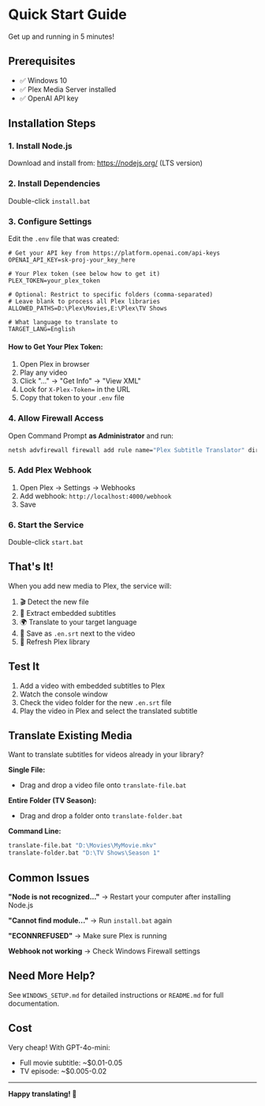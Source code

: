 # Quick Start Guide

Get up and running in 5 minutes!

## Prerequisites

- ✅ Windows 10
- ✅ Plex Media Server installed
- ✅ OpenAI API key

## Installation Steps

### 1. Install Node.js

Download and install from: https://nodejs.org/ (LTS version)

### 2. Install Dependencies

Double-click `install.bat`

### 3. Configure Settings

Edit the `.env` file that was created:

```env
# Get your API key from https://platform.openai.com/api-keys
OPENAI_API_KEY=sk-proj-your_key_here

# Your Plex token (see below how to get it)
PLEX_TOKEN=your_plex_token

# Optional: Restrict to specific folders (comma-separated)
# Leave blank to process all Plex libraries
ALLOWED_PATHS=D:\Plex\Movies,E:\Plex\TV Shows

# What language to translate to
TARGET_LANG=English
```

#### How to Get Your Plex Token:

1. Open Plex in browser
2. Play any video
3. Click "..." → "Get Info" → "View XML"
4. Look for `X-Plex-Token=` in the URL
5. Copy that token to your `.env` file

### 4. Allow Firewall Access

Open Command Prompt **as Administrator** and run:

```cmd
netsh advfirewall firewall add rule name="Plex Subtitle Translator" dir=in action=allow protocol=TCP localport=4000
```

### 5. Add Plex Webhook

1. Open Plex → Settings → Webhooks
2. Add webhook: `http://localhost:4000/webhook`
3. Save

### 6. Start the Service

Double-click `start.bat`

## That's It!

When you add new media to Plex, the service will:
1. 🎬 Detect the new file
2. 📝 Extract embedded subtitles
3. 🌍 Translate to your target language
4. 💾 Save as `.en.srt` next to the video
5. 🔄 Refresh Plex library

## Test It

1. Add a video with embedded subtitles to Plex
2. Watch the console window
3. Check the video folder for the new `.en.srt` file
4. Play the video in Plex and select the translated subtitle

## Translate Existing Media

Want to translate subtitles for videos already in your library?

**Single File:**
- Drag and drop a video file onto `translate-file.bat`

**Entire Folder (TV Season):**
- Drag and drop a folder onto `translate-folder.bat`

**Command Line:**
```cmd
translate-file.bat "D:\Movies\MyMovie.mkv"
translate-folder.bat "D:\TV Shows\Season 1"
```

## Common Issues

**"Node is not recognized..."**
→ Restart your computer after installing Node.js

**"Cannot find module..."**
→ Run `install.bat` again

**"ECONNREFUSED"**
→ Make sure Plex is running

**Webhook not working**
→ Check Windows Firewall settings

## Need More Help?

See `WINDOWS_SETUP.md` for detailed instructions or `README.md` for full documentation.

## Cost

Very cheap! With GPT-4o-mini:
- Full movie subtitle: ~$0.01-0.05
- TV episode: ~$0.005-0.02

---

**Happy translating! 🎉**

